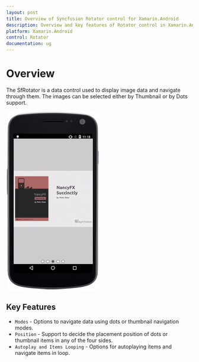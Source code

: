 ```yaml
---
layout: post
title: Overview of Syncfusion Rotator control for Xamarin.Android 
description: Overview and key features of Rotator control in Xamarin.Android 
platform: Xamarin.Android 
control: Rotator 
documentation: ug
---
```


# Overview

The SfRotator is a data control used to display image data and navigate through them. The images can be selected either by Thumbnail or by Dots support.

![](images/rotator.png)
 
## Key Features

* `Modes` - Options to navigate data using dots or thumbnail navigation modes.
* `Position` - Support to decide the placement position of dots or thumbnail items in any of the four sides.
* `Autoplay and Items Looping` - Options for autoplaying items and navigate items in loop.